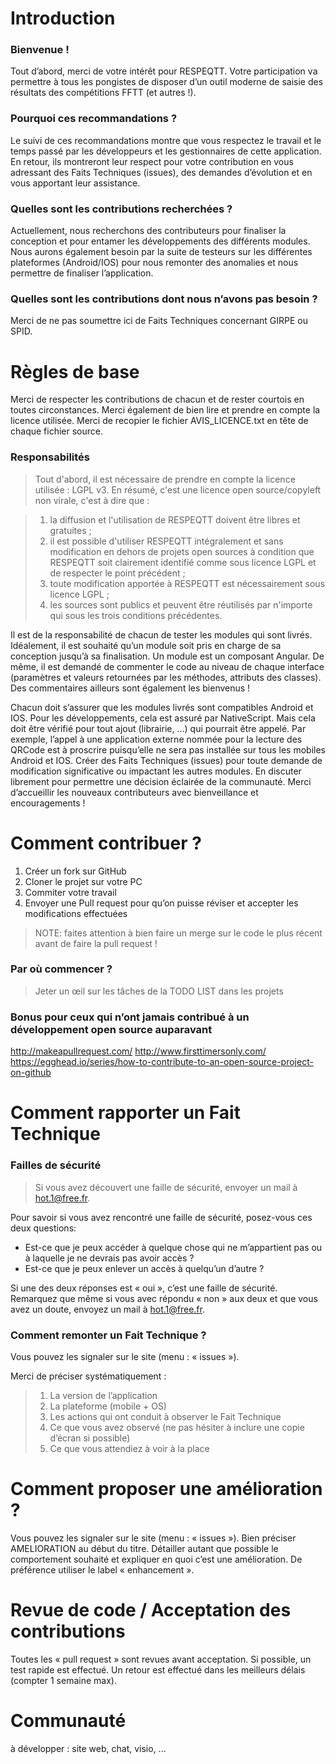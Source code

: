 # Introduction

### Bienvenue !

Tout d’abord, merci de votre intérêt pour RESPEQTT. Votre participation va permettre à tous les pongistes de disposer d’un outil moderne de saisie des résultats des compétitions FFTT (et autres !).

### Pourquoi ces recommandations ?
Le suivi de ces recommandations montre que vous respectez le travail et le temps passé par les développeurs et les gestionnaires de cette application. En retour, ils montreront leur respect pour votre contribution en vous adressant des Faits Techniques (issues), des demandes d’évolution et en vous apportant leur assistance.

### Quelles sont les contributions recherchées ?

Actuellement, nous recherchons des contributeurs pour finaliser la conception et pour entamer les développements des différents modules. Nous aurons également besoin par la suite de testeurs sur les différentes plateformes (Android/IOS) pour nous remonter des anomalies et nous permettre de finaliser l’application.

### Quelles sont les contributions dont nous n’avons pas besoin ?
Merci de ne pas soumettre ici de Faits Techniques concernant GIRPE ou SPID.

# Règles de base

Merci de respecter les contributions de chacun et de rester courtois en toutes circonstances. 
Merci également de bien lire et prendre en compte la licence utilisée.
Merci de recopier le fichier AVIS_LICENCE.txt en tête de chaque fichier source.

### Responsabilités
> Tout d'abord, il est nécessaire de prendre en compte la licence utilisée : LGPL v3. En résumé, c'est une licence open source/copyleft non virale, c'est à dire que :

> 1. la diffusion et l'utilisation de RESPEQTT doivent être libres et gratuites ;
> 2. il est possible d'utiliser RESPEQTT intégralement et sans modification en dehors de projets open sources à condition que RESPEQTT soit clairement identifié comme sous licence LGPL et de respecter le point précédent ;
> 3. toute modification apportée à RESPEQTT est nécessairement sous licence LGPL ;
> 4. les sources sont publics et peuvent être réutilisés par n'importe qui sous les trois conditions précédentes.

Il est de la responsabilité de chacun de tester les modules qui sont livrés. Idéalement, il est souhaité qu’un module soit pris en charge de sa conception jusqu’à sa finalisation. Un module est un composant Angular.
De même, il est demandé de commenter le code au niveau de chaque interface (paramètres et valeurs retournées par les méthodes, attributs des classes). Des commentaires ailleurs sont également les bienvenus !

Chacun doit s’assurer que les modules livrés sont compatibles Android et IOS. Pour les développements, cela est assuré par NativeScript. Mais cela doit être vérifié pour tout ajout (librairie, …) qui pourrait être appelé. Par exemple, l’appel à une application externe nommée pour la lecture des QRCode est à proscrire puisqu’elle ne sera pas installée sur tous les mobiles Android et IOS.
Créer des Faits Techniques (issues) pour toute demande de modification significative ou impactant les autres modules. En discuter librement pour permettre une décision éclairée de la communauté.
Merci d’accueillir les nouveaux contributeurs avec bienveillance et encouragements !

# Comment contribuer ?
1. Créer un fork sur GitHub
2. Cloner le projet sur votre PC
3. Commiter votre travail
4. Envoyer une Pull request pour qu’on puisse réviser et accepter les modifications effectuées


> NOTE: faites attention à bien faire un merge sur le code le plus récent avant de faire la pull request !
### Par où commencer ? 
>Jeter un œil sur les tâches de la TODO LIST dans les projets

### Bonus pour ceux qui n’ont jamais contribué à un développement open source auparavant 
http://makeapullrequest.com/
http://www.firsttimersonly.com/
https://egghead.io/series/how-to-contribute-to-an-open-source-project-on-github

# Comment rapporter un Fait Technique
### Failles de sécurité
> Si vous avez découvert une faille de sécurité, envoyer un mail à hot.1@free.fr.

Pour savoir si vous avez rencontré une faille de sécurité, posez-vous ces deux questions:
* Est-ce que je peux accéder à quelque chose qui ne m’appartient pas ou à laquelle je ne devrais pas avoir accès ?
* Est-ce que je peux enlever un accès à quelqu’un d’autre ?

Si une des deux réponses est « oui », c’est une faille de sécurité. Remarquez que même si vous avec répondu « non » aux deux et que vous avez un doute, envoyez un mail à hot.1@free.fr.

### Comment remonter un Fait Technique ?
Vous pouvez les signaler sur le site (menu : « issues »).

Merci de préciser systématiquement :
> 1. La version de l’application
> 2. La plateforme (mobile + OS)
> 3. Les actions qui ont conduit à observer le Fait Technique
> 4. Ce que vous avez observé (ne pas hésiter à inclure une copie d’écran si possible)
> 5. Ce que vous attendiez à voir à la place

# Comment proposer une amélioration ?
Vous pouvez les signaler sur le site (menu : « issues »). Bien préciser AMELIORATION au début du titre. Détailler autant que possible le comportement souhaité et expliquer en quoi c’est une amélioration. De préférence utiliser le label « enhancement ».

# Revue de code / Acceptation des contributions
Toutes les « pull request » sont revues avant acceptation. Si possible, un test rapide est effectué. Un retour est effectué dans les meilleurs délais (compter 1 semaine max).

# Communauté

à développer : site web, chat, visio, ...



